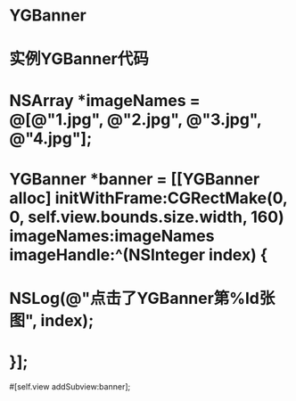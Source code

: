 # YGBanner

# 实例YGBanner代码

# NSArray *imageNames = @[@"1.jpg", @"2.jpg", @"3.jpg", @"4.jpg"];

# YGBanner *banner = [[YGBanner alloc] initWithFrame:CGRectMake(0, 0, self.view.bounds.size.width, 160) imageNames:imageNames imageHandle:^(NSInteger index) {

#   NSLog(@"点击了YGBanner第%ld张图", index);
# }];

#[self.view addSubview:banner];
